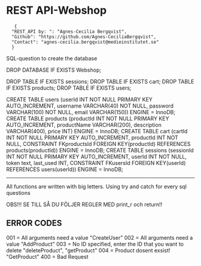 # REST API-Webshop

       {
      "REST_API by: ": "Agnes-Cecilia Bergqvist",
      "Github": "https://github.com/Agnes-CeciliaBergqvist",
      "Contact": "agnes-cecilia.bergqvist@medieinstitutet.se"
      }


SQL-question to create the database 

DROP DATABASE IF EXISTS Webshop; 
<!-- CREATE DATABASE Webshop; -->

DROP TABLE IF EXISTS sessions; 
DROP TABLE IF EXISTS cart; 
DROP TABLE IF EXISTS products; 
DROP TABLE IF EXISTS users;

CREATE TABLE users (userId INT NOT NULL PRIMARY KEY AUTO_INCREMENT, username VARCHAR(40) NOT NULL, password VARCHAR(100) NOT NULL, email VARCHAR(150)) ENGINE = InnoDB; 
CREATE TABLE products (productId INT NOT NULL PRIMARY KEY AUTO_INCREMENT, productName VARCHAR(200), description VARCHAR(400), price INT) ENGINE = InnoDB; 
CREATE TABLE cart (cartId INT NOT NULL PRIMARY KEY AUTO_INCREMENT, productId INT NOT NULL,  CONSTRAINT FKproductsId FOREIGN KEY(productId) REFERENCES products(productId)) ENGINE = InnoDB; 
CREATE TABLE sessions (sessionId INT NOT NULL PRIMARY KEY AUTO_INCREMENT, userId INT NOT NULL, token text, last_used INT, CONSTRAINT FKusersId FOREIGN KEY(userId) REFERENCES users(userId)) ENGINE = InnoDB; 

***********
All functions are written with big letters. 
Using try and catch for every sql questions 

OBS!!! SE TILL SÅ DU FÖLJER REGLER MED print_r och return!! 


ERROR CODES
------
001 = All arguments need a value "CreateUser" 
002 = All arguments need a value "AddProduct" 
003 = No ID specified, enter the ID that you want to delete "deleteProduct", "getProduct"
004 = Product dosent exsist! "GetProduct"
400 =  Bad Request



     
